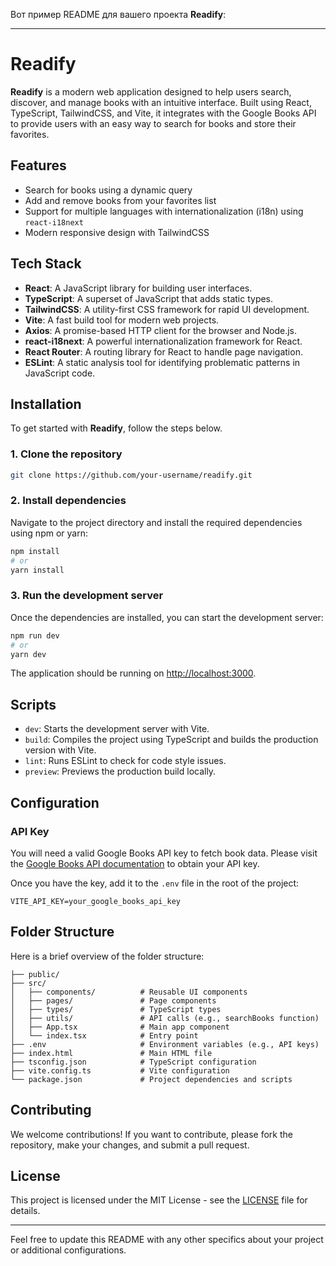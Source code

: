 Вот пример README для вашего проекта **Readify**:

---

# Readify

**Readify** is a modern web application designed to help users search, discover, and manage books with an intuitive interface. Built using React, TypeScript, TailwindCSS, and Vite, it integrates with the Google Books API to provide users with an easy way to search for books and store their favorites.

## Features

* Search for books using a dynamic query
* Add and remove books from your favorites list
* Support for multiple languages with internationalization (i18n) using `react-i18next`
* Modern responsive design with TailwindCSS

## Tech Stack

* **React**: A JavaScript library for building user interfaces.
* **TypeScript**: A superset of JavaScript that adds static types.
* **TailwindCSS**: A utility-first CSS framework for rapid UI development.
* **Vite**: A fast build tool for modern web projects.
* **Axios**: A promise-based HTTP client for the browser and Node.js.
* **react-i18next**: A powerful internationalization framework for React.
* **React Router**: A routing library for React to handle page navigation.
* **ESLint**: A static analysis tool for identifying problematic patterns in JavaScript code.

## Installation

To get started with **Readify**, follow the steps below.

### 1. Clone the repository

```bash
git clone https://github.com/your-username/readify.git
```

### 2. Install dependencies

Navigate to the project directory and install the required dependencies using npm or yarn:

```bash
npm install
# or
yarn install
```

### 3. Run the development server

Once the dependencies are installed, you can start the development server:

```bash
npm run dev
# or
yarn dev
```

The application should be running on [http://localhost:3000](http://localhost:3000).

## Scripts

* `dev`: Starts the development server with Vite.
* `build`: Compiles the project using TypeScript and builds the production version with Vite.
* `lint`: Runs ESLint to check for code style issues.
* `preview`: Previews the production build locally.

## Configuration

### API Key

You will need a valid Google Books API key to fetch book data. Please visit the [Google Books API documentation](https://developers.google.com/books) to obtain your API key.

Once you have the key, add it to the `.env` file in the root of the project:

```
VITE_API_KEY=your_google_books_api_key
```

## Folder Structure

Here is a brief overview of the folder structure:

```
├── public/
├── src/
│   ├── components/          # Reusable UI components
│   ├── pages/               # Page components
│   ├── types/               # TypeScript types
│   ├── utils/               # API calls (e.g., searchBooks function)
│   ├── App.tsx              # Main app component
│   └── index.tsx            # Entry point
├── .env                     # Environment variables (e.g., API keys)
├── index.html               # Main HTML file
├── tsconfig.json            # TypeScript configuration
├── vite.config.ts           # Vite configuration
└── package.json             # Project dependencies and scripts
```

## Contributing

We welcome contributions! If you want to contribute, please fork the repository, make your changes, and submit a pull request.

## License

This project is licensed under the MIT License - see the [LICENSE](LICENSE) file for details.

---

Feel free to update this README with any other specifics about your project or additional configurations.
